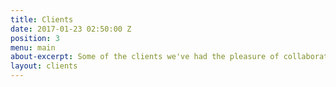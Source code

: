 ```yaml
---
title: Clients
date: 2017-01-23 02:50:00 Z
position: 3
menu: main
about-excerpt: Some of the clients we've had the pleasure of collaborating with.
layout: clients
---
```


